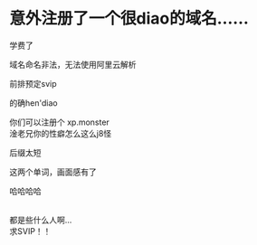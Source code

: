 # 意外注册了一个很diao的域名……


学费了

域名命名非法，无法使用阿里云解析

前排预定svip<img src="static/image/smiley/default/lol.gif" smilieid="12" border="0" alt="" />

的确hen'diao

你们可以注册个 xp.monster <img src="static/image/smiley/default/lol.gif" smilieid="12" border="0" alt="" /> <br />
淦老兄你的性癖怎么这么j8怪<img id="aimg_tez9f" onclick="zoom(this, this.src, 0, 0, 0)" class="zoom" src="https://cdn.jsdelivr.net/gh/hishis/forum-master/public/images/patch.gif" onmouseover="img_onmouseoverfunc(this)" onload="thumbImg(this)" border="0" alt="" />

后缀太短

这两个单词，画面感有了

哈哈哈哈

<br />
都是些什么人啊...<br />
求SVIP！！
